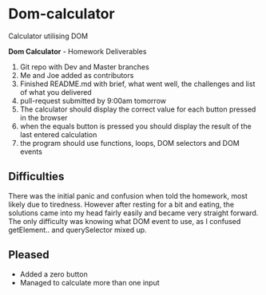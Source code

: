 # Dom-calculator
Calculator utilising DOM

**Dom Calculator** - Homework Deliverables

1) Git repo with Dev and Master branches
2) Me and Joe added as contributors
3) Finished README.md with brief, what went well, the challenges and list of what you delivered
4) pull-request submitted by 9:00am tomorrow
5) The calculator should display the correct value for each button pressed in the browser
6) when the equals button is pressed you should display the result of the last entered calculation
7) the program should use functions, loops, DOM selectors and DOM events

## Difficulties
There was the initial panic and confusion when told the homework, most likely due to tiredness. However after resting for a bit and eating, the solutions came into my head fairly easily and became very straight forward. The only difficulty was knowing what DOM event to use, as I confused getElement.. and querySelector mixed up.

## Pleased
* Added a zero button
* Managed to calculate more than one input
